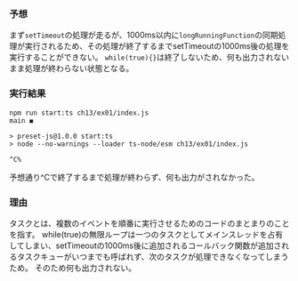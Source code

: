 ### 予想

まず`setTimeout`の処理が走るが、1000ms以内に`longRunningFunction`の同期処理が実行されるため、その処理が終了するまでsetTimeoutの1000ms後の処理を実行することができない。
`while(true){}`は終了しないため、何も出力されないまま処理が終わらない状態となる。

### 実行結果

```
npm run start:ts ch13/ex01/index.js                                                                                                                       main ◼

> preset-js@1.0.0 start:ts
> node --no-warnings --loader ts-node/esm ch13/ex01/index.js

^C%
```

予想通り^Cで終了するまで処理が終わらず、何も出力がされなかった。

### 理由

タスクとは、複数のイベントを順番に実行させるためのコードのまとまりのことを指す。
while(true)の無限ループは一つのタスクとしてメインスレッドを占有してしまい、setTimeoutの1000ms後に追加されるコールバック関数が追加されるタスクキューがいつまでも呼ばれず、次のタスクが処理できなくなってしまうため。
そのため何も出力されない。
